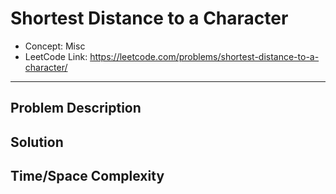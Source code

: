 # Shortest Distance to a Character

- Concept: Misc
- LeetCode Link: https://leetcode.com/problems/shortest-distance-to-a-character/

---

## Problem Description

## Solution

## Time/Space Complexity

